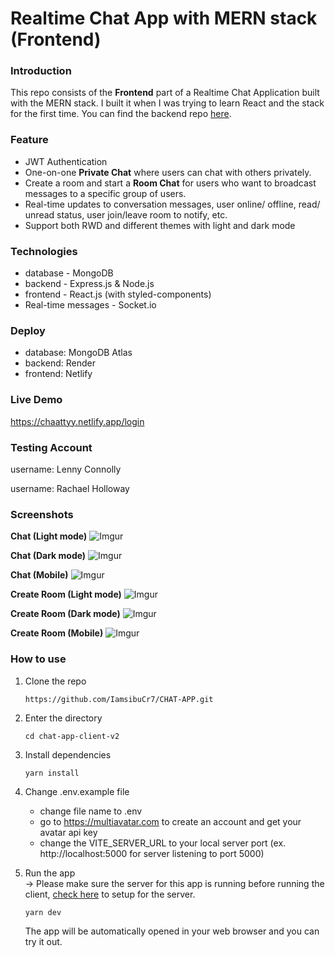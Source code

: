 # Realtime Chat App with MERN stack (Frontend)

### Introduction
This repo consists of the **Frontend** part of a Realtime Chat Application built with the MERN stack. I built it when I was trying to learn React and the stack for the first time.
You can find the backend repo [here](https://github.com/IamsibuCr7/CHAT-APP).

### Feature
- JWT Authentication
- One-on-one **Private Chat** where users can chat with others privately.
- Create a room and start a **Room Chat** for users who want to broadcast messages to a specific group of users.
- Real-time updates to conversation messages, user online/ offline, read/ unread status, user join/leave room to notify, etc.
- Support both RWD and different themes with light and dark mode

### Technologies
- database - MongoDB
- backend - Express.js & Node.js
- frontend - React.js (with styled-components)
- Real-time messages - Socket.io

### Deploy
- database: MongoDB Atlas
- backend: Render
- frontend: Netlify

### Live Demo
https://chaattyy.netlify.app/login

### Testing Account
username: Lenny Connolly  

username: Rachael Holloway  
 

### Screenshots
**Chat (Light mode)**
![Imgur](https://i.imgur.com/VYt9Bbf.png)

**Chat (Dark mode)**
![Imgur](https://i.imgur.com/Kvzk6A2.png)

**Chat (Mobile)**
![Imgur](https://i.imgur.com/f08biHB.png)

**Create Room (Light mode)**
![Imgur](https://i.imgur.com/tVioSqs.png)

**Create Room (Dark mode)**
![Imgur](https://i.imgur.com/LNq1G4m.png)

**Create Room (Mobile)**
![Imgur](https://i.imgur.com/gK4azXw.png)

### How to use
1. Clone the repo
    ```
    https://github.com/IamsibuCr7/CHAT-APP.git
    ```
2. Enter the directory
    ```
    cd chat-app-client-v2
    ```
3. Install dependencies
    ```
    yarn install
    ```
4. Change .env.example file
   - change file name to .env
   - go to https://multiavatar.com to create an account and get your avatar api key
   - change the VITE_SERVER_URL to your local server port (ex. http://localhost:5000 for server listening to port 5000)

5. Run the app   
    -> Please make sure the server for this app is running before running the client, [check here](https://github.com/IamsibuCr7/CHAT-APP) to setup for the server.
    ```
    yarn dev
    ```
    The app will be automatically opened in your web browser and you can try it out.
